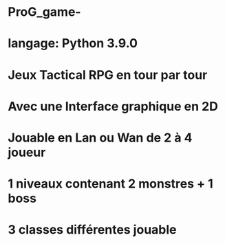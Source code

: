 # ProG_game-
# langage: Python 3.9.0
# Jeux Tactical RPG en tour par tour
# Avec une Interface graphique en 2D
# Jouable en Lan ou Wan de 2 à 4 joueur
# 1 niveaux contenant 2 monstres + 1 boss
# 3 classes différentes jouable

